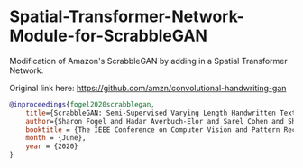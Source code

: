 # Spatial-Transformer-Network-Module-for-ScrabbleGAN

Modification of Amazon's ScrabbleGAN by adding in a Spatial Transformer Network. 

Original link here: https://github.com/amzn/convolutional-handwriting-gan

```bibtex
@inproceedings{fogel2020scrabblegan,
    title={ScrabbleGAN: Semi-Supervised Varying Length Handwritten Text Generation},
    author={Sharon Fogel and Hadar Averbuch-Elor and Sarel Cohen and Shai Mazor and Roee Litman},
    booktitle = {The IEEE Conference on Computer Vision and Pattern Recognition (CVPR)},
    month = {June},
    year = {2020}
}
```
